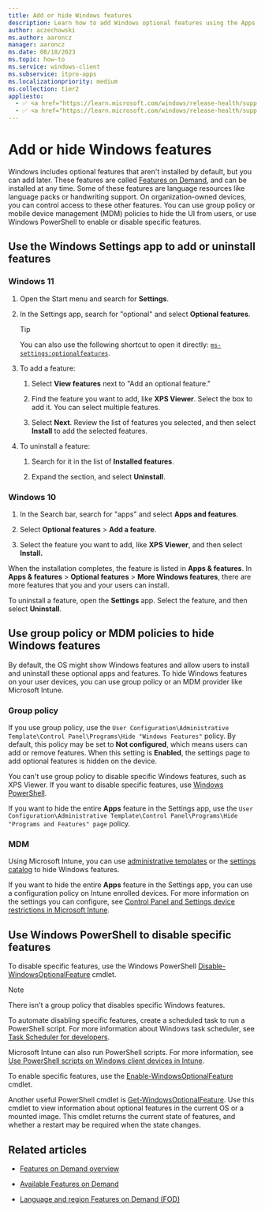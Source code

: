 ```yaml
---
title: Add or hide Windows features
description: Learn how to add Windows optional features using the Apps & features page in the Settings app. Also see the group policy objects (GPO) and MDM policies that show or hide Apps and Windows Features in the Settings app. Use Windows PowerShell to show or hide specific features in Windows Features.
author: aczechowski
ms.author: aaroncz
manager: aaroncz
ms.date: 08/18/2023
ms.topic: how-to
ms.service: windows-client
ms.subservice: itpro-apps
ms.localizationpriority: medium
ms.collection: tier2
appliesto:
  - ✅ <a href="https://learn.microsoft.com/windows/release-health/supported-versions-windows-client" target="_blank">Windows 11</a>
  - ✅ <a href="https://learn.microsoft.com/windows/release-health/supported-versions-windows-client" target="_blank">Windows 10</a>
---
```


# Add or hide Windows features

Windows includes optional features that aren't installed by default, but you can add later. These features are called [Features on Demand](/windows-hardware/manufacture/desktop/features-on-demand-v2--capabilities), and can be installed at any time. Some of these features are language resources like language packs or handwriting support. On organization-owned devices, you can control access to these other features. You can use group policy or mobile device management (MDM) policies to hide the UI from users, or use Windows PowerShell to enable or disable specific features.

## Use the Windows Settings app to add or uninstall features

### Windows 11

1. Open the Start menu and search for **Settings**.

1. In the Settings app, search for "optional" and select **Optional features**.

   > [!TIP]
   > You can also use the following shortcut to open it directly: [`ms-settings:optionalfeatures`](ms-settings:optionalfeatures).

1. To add a feature:

    1. Select **View features** next to "Add an optional feature."

    1. Find the feature you want to add, like **XPS Viewer**. Select the box to add it. You can select multiple features.

    1. Select **Next**. Review the list of features you selected, and then select **Install** to add the selected features.

1. To uninstall a feature:

    1. Search for it in the list of **Installed features**.

    1. Expand the section, and select **Uninstall**.

### Windows 10

1. In the Search bar, search for "apps" and select **Apps and features**.

1. Select **Optional features** > **Add a feature**.

1. Select the feature you want to add, like **XPS Viewer**, and then select **Install.**

When the installation completes, the feature is listed in **Apps & features**. In **Apps & features** > **Optional features** > **More Windows features**, there are more features that you and your users can install.

To uninstall a feature, open the **Settings** app. Select the feature, and then select **Uninstall**.

## Use group policy or MDM policies to hide Windows features

By default, the OS might show Windows features and allow users to install and uninstall these optional apps and features. To hide Windows features on your user devices, you can use group policy or an MDM provider like Microsoft Intune.

### Group policy

If you use group policy, use the `User Configuration\Administrative Template\Control Panel\Programs\Hide "Windows Features"` policy. By default, this policy may be set to **Not configured**, which means users can add or remove features. When this setting is **Enabled**, the settings page to add optional features is hidden on the device.

You can't use group policy to disable specific Windows features, such as XPS Viewer. If you want to disable specific features, use [Windows PowerShell](#use-windows-powershell-to-disable-specific-features).

If you want to hide the entire **Apps** feature in the Settings app, use the `User Configuration\Administrative Template\Control Panel\Programs\Hide "Programs and Features" page` policy.

### MDM

Using Microsoft Intune, you can use [administrative templates](/mem/intune/configuration/administrative-templates-windows) or the [settings catalog](/mem/intune/configuration/settings-catalog) to hide Windows features.

If you want to hide the entire **Apps** feature in the Settings app, you can use a configuration policy on Intune enrolled devices. For more information on the settings you can configure, see [Control Panel and Settings device restrictions in Microsoft Intune](/mem/intune/configuration/device-restrictions-windows-10#control-panel-and-settings).

## Use Windows PowerShell to disable specific features

To disable specific features, use the Windows PowerShell [Disable-WindowsOptionalFeature](/powershell/module/dism/disable-windowsoptionalfeature) cmdlet.

> [!NOTE]
> There isn't a group policy that disables specific Windows features.

To automate disabling specific features, create a scheduled task to run a PowerShell script. For more information about Windows task scheduler, see [Task Scheduler for developers](/windows/win32/taskschd/task-scheduler-start-page).

Microsoft Intune can also run PowerShell scripts. For more information, see [Use PowerShell scripts on Windows client devices in Intune](/mem/intune/apps/intune-management-extension).

To enable specific features, use the [Enable-WindowsOptionalFeature](/powershell/module/dism/enable-windowsoptionalfeature) cmdlet.

Another useful PowerShell cmdlet is [Get-WindowsOptionalFeature](/powershell/module/dism/get-windowsoptionalfeature). Use this cmdlet to view information about optional features in the current OS or a mounted image. This cmdlet returns the current state of features, and whether a restart may be required when the state changes.

## Related articles

- [Features on Demand overview](/windows-hardware/manufacture/desktop/features-on-demand-v2--capabilities)

- [Available Features on Demand](/windows-hardware/manufacture/desktop/features-on-demand-non-language-fod)

- [Language and region Features on Demand (FOD)](/windows-hardware/manufacture/desktop/features-on-demand-language-fod)
